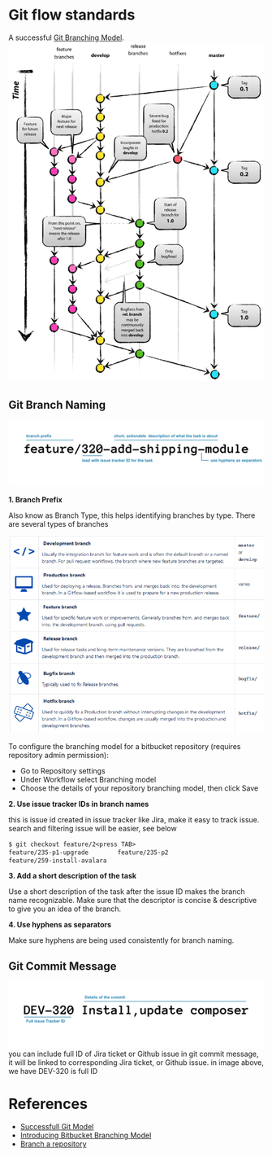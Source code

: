 # Git flow standards

A successful [Git Branching Model](https://nvie.com/posts/a-successful-git-branching-model/).
![Git Branching Diagram](./images/git-model.png)

## Git Branch Naming
![Branch Name](./images/branch-naming-convention.jpg)

**1. Branch Prefix**

Also know as Branch Type, this helps identifying branches by type. There are several types of branches 

![Types of branches](./images/branch-types.png)

To configure the branching model for a bitbucket repository (requires repository admin permission):
- Go to Repository settings
- Under Workflow select Branching model
- Choose the details of your repository branching model, then click Save

**2. Use issue tracker IDs in branch names**

this is issue id created in issue tracker like Jira, make it easy to track issue. 
search and filtering issue will be easier, see below
```
$ git checkout feature/2<press TAB>
feature/235-p1-upgrade        feature/235-p2                feature/259-install-avalara
```

**3. Add a short description of the task**

Use a short description of the task after the issue ID makes the branch name recognizable. Make sure that the descriptor is concise & descriptive to give you an idea of the branch.

**4. Use hyphens as separators**

Make sure hyphens are being used consistently for branch naming.


## Git Commit Message
![Commit Message](./images/commit-message-convention.jpg)
you can include full ID of Jira ticket or Github issue in git commit message, it will be linked to corresponding Jira ticket, or Github issue. in image above, we have DEV-320 is full ID

# References
- [Successfull Git Model](https://nvie.com/posts/a-successful-git-branching-model/)
- [Introducing Bitbucket Branching Model](https://bitbucket.org/blog/introducing-bitbucket-branching-model-support)
- [Branch a repository](https://support.atlassian.com/bitbucket-cloud/docs/branch-a-repository/)
